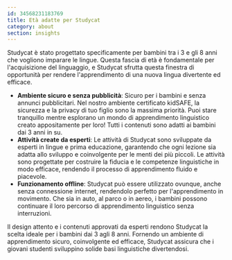```yaml
---
id: 34568231183769
title: Età adatte per Studycat
category: about
section: insights
---
```

Studycat è stato progettato specificamente per bambini tra i 3 e gli 8 anni che vogliono imparare le lingue. Questa fascia di età è fondamentale per l'acquisizione del linguaggio, e Studycat sfrutta questa finestra di opportunità per rendere l'apprendimento di una nuova lingua divertente ed efficace.

- **Ambiente sicuro e senza pubblicità**: Sicuro per i bambini e senza annunci pubblicitari. Nel nostro ambiente certificato kidSAFE, la sicurezza e la privacy di tuo figlio sono la massima priorità. Puoi stare tranquillo mentre esplorano un mondo di apprendimento linguistico creato appositamente per loro! Tutti i contenuti sono adatti ai bambini dai 3 anni in su.
- **Attività create da esperti**: Le attività di Studycat sono sviluppate da esperti in lingue e prima educazione, garantendo che ogni lezione sia adatta allo sviluppo e coinvolgente per le menti dei più piccoli. Le attività sono progettate per costruire la fiducia e le competenze linguistiche in modo efficace, rendendo il processo di apprendimento fluido e piacevole.
- **Funzionamento offline**: Studycat può essere utilizzato ovunque, anche senza connessione internet, rendendolo perfetto per l'apprendimento in movimento. Che sia in auto, al parco o in aereo, i bambini possono continuare il loro percorso di apprendimento linguistico senza interruzioni.

Il design attento e i contenuti approvati da esperti rendono Studycat la scelta ideale per i bambini dai 3 agli 8 anni. Fornendo un ambiente di apprendimento sicuro, coinvolgente ed efficace, Studycat assicura che i giovani studenti sviluppino solide basi linguistiche divertendosi.

